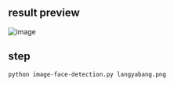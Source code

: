 ## result preview

![image](https://raw.githubusercontent.com/zhangodie/mtcnn-face-detection/master/data/results/langyabang.png)

## step

```
python image-face-detection.py langyabang.png
```


